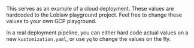 This serves as an example of a cloud deployment. These values are hardcoded to
the Loblaw playground project. Feel free to change these values to your own GCP
playground.

In a real deployment pipeline, you can either hard code actual values on a
new `kustomization.yaml`, or use `yq` to change the values on the fly.
